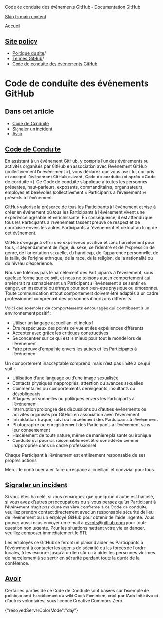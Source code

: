 Code de conduite des événements GitHub - Documentation GitHub

[Skip to main content](#main-content)

[Accueil](/fr)

[Site policy](/fr/site-policy)
----------

* [Politique du site](/fr/site-policy)/
* [Termes GitHub](/fr/site-policy/github-terms)/
* [Code de conduite des événements GitHub](/fr/site-policy/github-terms/github-event-code-of-conduct)

Code de conduite des événements GitHub
==========

Dans cet article
----------

* [Code de Conduite](#code-of-conduct)
* [Signaler un incident](#reporting-an-incident)
* [Avoir](#credit)

[Code de Conduite](#code-of-conduct)
----------

En assistant à un événement GitHub, y compris l’un des événements ou activités organisés par GitHub en association avec l’événement GitHub (collectivement l’« événement »), vous déclarez que vous avez lu, compris et accepté l’événement GitHub suivant, Code de conduite (ci-après « Code de conduite »). Ce Code de conduite s’applique à toutes les personnes présentes, haut-parleurs, exposants, commanditaires, organisateurs, employés et bénévoles (collectivement « Participants à l’événement ») présents à l’événement.

GitHub valorise la présence de tous les Participants à l’événement et vise à créer un événement où tous les Participants à l’événement vivent une expérience agréable et enrichissante. En conséquence, il est attendu que tous les Participants à l’événement fassent preuve de respect et de courtoisie envers les autres Participants à l’événement et ce tout au long de cet événement.

GitHub s’engage à offrir une expérience positive et sans harcèlement pour tous, indépendamment de l’âge, du sexe, de l’identité et de l’expression de genre, de l’orientation sexuelle, du handicap, de l’apparence personnelle, de la taille, de l’origine ethnique, de la race, de la religion, de la nationalité ou du niveau d’expérience.

Nous ne tolérons pas le harcèlement des Participants à l’événement, sous quelque forme que ce soit, et nous ne tolérons aucun comportement qui amènerait raisonnablement un Participant à l’événement à se sentir en danger, en insécurité ou effrayé pour son bien-être physique ou émotionnel. Toute communication et tout comportement doivent être adaptés à un cadre professionnel comprenant des personnes d’horizons différents.

Voici des exemples de comportements encouragés qui contribuent à un environnement positif :

* Utiliser un langage accueillant et inclusif
* Être respectueux des points de vue et des expériences différents
* Accepter avec grâce les critiques constructives
* Se concentrer sur ce qui est le mieux pour tout le monde lors de l’événement
* Faire preuve d’empathie envers les autres et les Participants à l’événement

Un comportement inacceptable comprend, mais n’est pas limité à ce qui suit :

* Utilisation d’une language ou d’une image sexualisée
* Contacts physiques inappropriés, attention ou avances sexuelles
* Commentaires ou comportements dérengeants, insultants ou désobligeants
* Attaques personnelles ou politiques envers les Participants à l’événement
* Interruption prolongée des discussions ou d’autres événements ou activités organisés par GitHub en association avec l’événement
* Intimidation, traque, suivi ou harcèlement des Participants à l’événement
* Photographie ou enregistrement des Participants à l’événement sans leur consentement
* Harcèlement de toute nature, même de manière plaisante ou ironique
* Conduite qui pourrait raisonnablement être considérée comme inappropriée dans un cadre professionnel

Chaque Participant à l’événement est entièrement responsable de ses propres actions.

Merci de contribuer à en faire un espace accueillant et convivial pour tous.

[Signaler un incident](#reporting-an-incident)
----------

Si vous êtes harcelé, si vous remarquez que quelqu’un d’autre est harcelé, si vous avez d’autres préoccupations ou si vous pensez qu’un Participant à l’événement n’agit pas d’une manière conforme à ce Code de conduite, veuillez prendre contact directement avec un responsable sécurité de lieu de l’événement ou un employé GitHub pour obtenir de l’aide urgente. Vous pouvez aussi nous envoyer un e-mail à [events@github.com](mailto:events@github.com) pour toute question non urgente. Pour les situations mettant votre vie en danger, veuillez composer immédiatement le 911.

Les employés de GitHub se feront un plaisir d’aider les Participants à l’événement à contacter les agents de sécurité ou les forces de l’ordre locales, à les escorter jusqu’à un lieu sûr ou à aider les personnes victimes de harcèlement à se sentir en sécurité pendant toute la durée de la conférence.

[Avoir](#credit)
----------

Certaines parties de ce Code de Conduite sont basées sur l’exemple de politique anti-harcèlement du wiki Geek Feminism, créé par l’Ada Initiative et d’autres volontaires, sous licence Creative Commons Zero.

{"resolvedServerColorMode":"day"}
